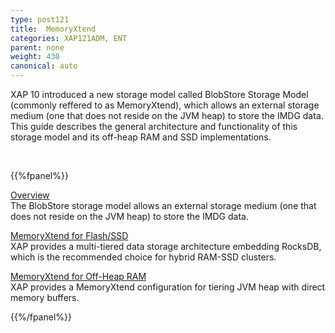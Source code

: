 ```yaml
---
type: post121
title:  MemoryXtend
categories: XAP121ADM, ENT
parent: none
weight: 430
canonical: auto
---
```



XAP 10 introduced a new storage model called BlobStore Storage Model (commonly reffered to as MemoryXtend), which allows an external storage medium (one that does not reside on the JVM heap) to store the IMDG data. This guide describes the general architecture and functionality of this storage model and its off-heap RAM and SSD implementations.

 
 <br>


{{%fpanel%}}

[Overview](./memoryxtend.html)<br>
The BlobStore storage model allows an external storage medium (one that does not reside on the JVM heap) to store the IMDG data.

[MemoryXtend for Flash/SSD](./memoryxtend-rocksdb-ssd.html)<br>
XAP provides a multi-tiered data storage architecture embedding RocksDB, which is the recommended choice for hybrid RAM-SSD clusters.

[MemoryXtend for Off-Heap RAM](./memoryxtend-ohr.html)<br>
XAP provides a MemoryXtend configuration for tiering JVM heap with direct memory buffers.

 
{{%/fpanel%}}

<br>

